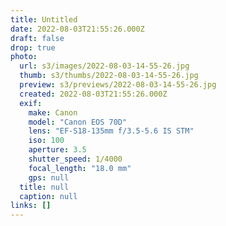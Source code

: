 ```yaml
---
title: Untitled
date: 2022-08-03T21:55:26.000Z
draft: false
drop: true
photo:
  url: s3/images/2022-08-03-14-55-26.jpg
  thumb: s3/thumbs/2022-08-03-14-55-26.jpg
  preview: s3/previews/2022-08-03-14-55-26.jpg
  created: 2022-08-03T21:55:26.000Z
  exif:
    make: Canon
    model: "Canon EOS 70D"
    lens: "EF-S18-135mm f/3.5-5.6 IS STM"
    iso: 100
    aperture: 3.5
    shutter_speed: 1/4000
    focal_length: "18.0 mm"
    gps: null
  title: null
  caption: null
links: []
---
```

